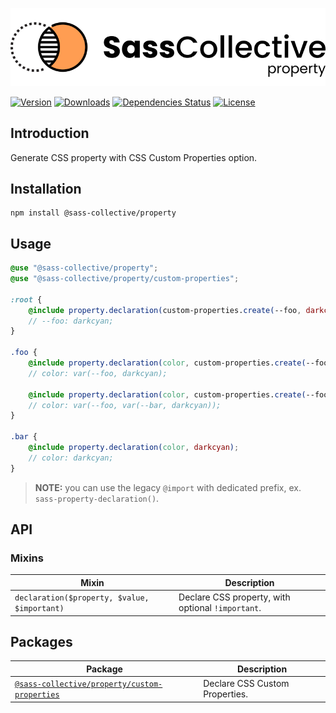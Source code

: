 <div align="center">

![Sass Property](.github/logo.svg)

</div>

[![Version](https://flat.badgen.net/npm/v/@sass-collective/property)](https://www.npmjs.com/package/@sass-collective/property)
[![Downloads](https://flat.badgen.net/npm/dt/@sass-collective/property)](https://www.npmjs.com/package/@sass-collective/property)
[![Dependencies Status](https://david-dm.org/sass-collective/sass-collective/status.svg?style=flat-square&path=packages/property)](https://david-dm.org/sass-collective/sass-collective?path=packages/property)
[![License](https://flat.badgen.net/github/license/sass-collective/sass-collective)](https://flat.badgen.net/github/license/sass-collective/sass-collective)

## Introduction

Generate CSS property with CSS Custom Properties option.

## Installation

```shell
npm install @sass-collective/property
```

## Usage

```scss
@use "@sass-collective/property";
@use "@sass-collective/property/custom-properties";

:root {
    @include property.declaration(custom-properties.create(--foo, darkcyan));
    // --foo: darkcyan;
}

.foo {
    @include property.declaration(color, custom-properties.create(--foo, darkcyan));
    // color: var(--foo, darkcyan);
    
    @include property.declaration(color, custom-properties.create(--foo, custom-properties.create(--bar, darkcyan)));
    // color: var(--foo, var(--bar, darkcyan));
}

.bar {
    @include property.declaration(color, darkcyan);
    // color: darkcyan;
}
```

> **NOTE:** you can use the legacy `@import` with dedicated prefix, ex. `sass-property-declaration()`.

## API

### Mixins

| Mixin                                        | Description                                       |
|----------------------------------------------|---------------------------------------------------|
| `declaration($property, $value, $important)` | Declare CSS property, with optional `!important`. |

## Packages

| Package                                                                                                                                             | Description                    |
|-----------------------------------------------------------------------------------------------------------------------------------------------------|--------------------------------|
| [`@sass-collective/property/custom-properties`](https://github.com/sass-collective/sass-collective/blob/master/packages/property/custom-properties) | Declare CSS Custom Properties. |
